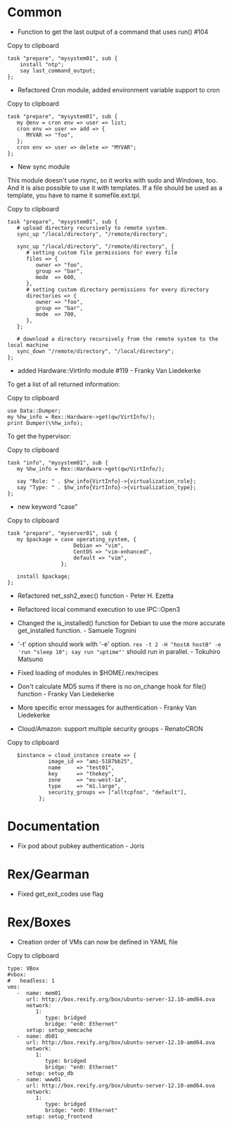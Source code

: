 # Common

-   Function to get the last output of a command that uses run() \#104

Copy to clipboard

    task "prepare", "mysystem01", sub {
        install "ntp";
        say last_command_output;
    };

-   Refactored Cron module, added environment variable support to cron

Copy to clipboard

    task "prepare", "mysystem01", sub {
       my @env = cron env => user => list;
       cron env => user => add => {
          MYVAR => "foo",
       };
       cron env => user => delete => "MYVAR";
    };

-   New sync module

This module doesn't use rsync, so it works with sudo and Windows, too. And it is also possible to use it with templates. If a file should be used as a template, you have to name it somefile.ext.tpl.

Copy to clipboard

    task "prepare", "mysystem01", sub {
       # upload directory recursively to remote system. 
       sync_up "/local/directory", "/remote/directory";

       sync_up "/local/directory", "/remote/directory", {
          # setting custom file permissions for every file
          files => {
             owner => "foo",
             group => "bar",
             mode  => 600,
          },
          # setting custom directory permissions for every directory
          directories => {
             owner => "foo",
             group => "bar",
             mode  => 700,
          },
       };

       # download a directory recursively from the remote system to the local machine
       sync_down "/remote/directory", "/local/directory";
    };

-   added Hardware::VirtInfo module \#119 - Franky Van Liedekerke

To get a list of all returned information:

Copy to clipboard

    use Data::Dumper;
    my %hw_info = Rex::Hardware->get(qw/VirtInfo/);
    print Dumper(\%hw_info);

To get the hypervisor:

Copy to clipboard

    task "info", "mysystem01", sub {
       my %hw_info = Rex::Hardware->get(qw/VirtInfo/);

       say "Role: " . $hw_info{VirtInfo}->{virtualization_role};
       say "Type: " . $hw_info{VirtInfo}->{virtualization_type};
    };

-   new keyword "case"

Copy to clipboard

    task "prepare", "myserver01", sub {
       my $package = case operating_system, {
                         Debian => "vim",
                         CentOS => "vim-enhanced",
                         default => "vim",
                     };

       install $package;
    };

-   Refactored net\_ssh2\_exec() function - Peter H. Ezetta

-   Refactored local command execution to use IPC::Open3

-   Changed the is\_installed() function for Debian to use the more accurate get\_installed function. - Samuele Tognini

-   '-t' option should work with '-e' option. `rex -t 2 -H "hostA hostB" -e 'run "sleep 10"; say run "uptime"'` should run in parallel. - Tokuhiro Matsuno

-   Fixed loading of modules in $HOME/.rex/recipes

-   Don't calculate MD5 sums if there is no on\_change hook for file() function - Franky Van Liedekerke

-   More specific error messages for authentication - Franky Van Liedekerke

-   Cloud/Amazon: support multiple security groups - RenatoCRON

Copy to clipboard

       $instance = cloud_instance create => {
                 image_id => "ami-5187bb25",
                 name     => "test01",
                 key      => "thekey",
                 zone     => "eu-west-1a",
                 type     => "m1.large",
                 security_groups => ["alltcpfoo", "default"],
              };

# Documentation

-   Fix pod about pubkey authentication - Joris

# Rex/Gearman

-   Fixed get\_exit\_codes use flag

# Rex/Boxes

-   Creation order of VMs can now be defined in YAML file

Copy to clipboard

    type: VBox
    #vbox:
    #   headless: 1
    vms:
       -  name: mem01
          url: http://box.rexify.org/box/ubuntu-server-12.10-amd64.ova
          network:
             1:
                type: bridged
                bridge: "en0: Ethernet"
          setup: setup_memcache
       -  name: db01
          url: http://box.rexify.org/box/ubuntu-server-12.10-amd64.ova
          network:
             1:
                type: bridged
                bridge: "en0: Ethernet"
          setup: setup_db
       -  name: www01
          url: http://box.rexify.org/box/ubuntu-server-12.10-amd64.ova
          network:
             1:
                type: bridged
                bridge: "en0: Ethernet"
          setup: setup_frontend
